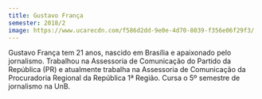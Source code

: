 ```yaml
---
title: Gustavo França
semester: 2018/2
image: https://www.ucarecdn.com/f586d2dd-9e0e-4d70-8039-f356e06f29f3/
---
```

Gustavo França tem 21 anos, nascido em Brasília e apaixonado pelo jornalismo. Trabalhou na Assessoria de Comunicação do Partido da República (PR) e atualmente trabalha na Assessoria de Comunicação da Procuradoria Regional da República 1ª Região. Cursa o 5º semestre de jornalismo na UnB.
